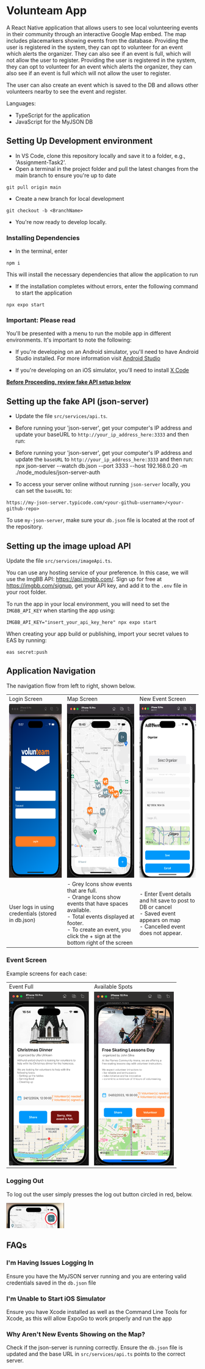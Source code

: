 # Volunteam App

A React Native application that allows users to see local volunteering events in their community through an interactive Google Map embed. 
The map includes placemarkers showing events from the database.
Providing the user is registered in the system, they can opt to volunteer for an event which alerts the organizer. They can also see if an event is full, which will not allow the user to register.
Providing the user is registered in the system, they can opt to volunteer for an event which alerts the organizer, they can also see if an event is full which will not allow the user to register.

The user can also create an event which is saved to the DB and allows other volunteers nearby to see the event and register. 

Languages:
- TypeScript for the application
- JavaScript for the MyJSON DB


## Setting Up Development environment

- In VS Code, clone this repository locally and save it to a folder, e.g., 'Assignment-Task2'.
- Open a terminal in the project folder and pull the latest changes from the main branch to ensure you're up to date
```
git pull origin main
```
- Create a new branch for local development
```
git checkout -b <BranchName>
```
- You're now ready to develop locally.

### Installing Dependencies

- In the terminal, enter 
```
npm i 
``` 
This will install the necessary dependencies that allow the application to run
- If the installation completes without errors, enter the following command to start the application
```
npx expo start
```
### Important: Please read

You'll be presented with a menu to run the mobile app in different environments. It's important to note the following:

- If you're developing on an Android simulator, you'll need to have Android Studio installed. For more information visit <a href="https://developer.android.com/studio?_gl=1*1c37aoq*_up*MQ..*_ga*MTAzMzIxNjM2LjE3MzIwMjc3ODg.*_ga_6HH9YJMN9M*MTczMjAyNzc4OC4xLjAuMTczMjAyNzc4OC4wLjAuMTQ4MzgyNTAyMQ..&gclid=Cj0KCQiAi_G5BhDXARIsAN5SX7rwrbY_VcMucdz3Bu2Xm81SRWdBPOCDdZ8YUpDW0UmtKFYRgMCzJWQaAtMiEALw_wcB&gclsrc=aw.ds">Android Studio</a>


- If you're developing on an iOS simulator, you'll need to install <a href="https://developer.apple.com/xcode/">X Code</a>

**<ins>Before Proceeding, review fake API setup below</ins>**

## Setting up the fake API (json-server) ##

- Update the file `src/services/api.ts`.

- Before running your 'json-server', get your computer's IP address and update your baseURL to `http://your_ip_address_here:3333` and then run:

- Before running your 'json-server', get your computer's IP address and update the `baseURL` to `http://your_ip_address_here:3333` and then run:
npx json-server --watch db.json --port 3333 --host 192.168.0.20 -m ./node_modules/json-server-auth

- To access your server online without running `json-server` locally, you can set the `baseURL` to:

```
https://my-json-server.typicode.com/<your-github-username>/<your-github-repo>
```

To use `my-json-server`, make sure your `db.json` file is located at the root of the repository.

## Setting up the image upload API

Update the file `src/services/imageApi.ts`.

You can use any hosting service of your preference. In this case, we will use the ImgBB API: https://api.imgbb.com/.
Sign up for free at https://imgbb.com/signup, get your API key, and add it to the `.env` file in your root folder.

To run the app in your local environment, you will need to set the `IMGBB_API_KEY` when starting the app using:

```
IMGBB_API_KEY="insert_your_api_key_here" npx expo start
```

When creating your app build or publishing, import your secret values to EAS by running:

```
eas secret:push
```

## Application Navigation

The navigation flow from left to right, shown below.

<table>
<tr>
<td>Login Screen</td>
<td>Map Screen</td>
<td>New Event Screen</td>
</tr>
<tr>
<td><img src="screenshots/Login%20Splash%20Screen.png" alt="Login Screen" width="209" height="454"></td>
<td><img src="screenshots/MapScreen.png" alt="Map Screen" width="209" height="454"></td>
<td><img src="screenshots/CreateEvent.png" alt="Event Screen" width="209" height="454"></td>
</tr>
<tr>
<td>
User logs in using credentials (stored in db.json)</td>
<td>
- Grey Icons show events that are full.<br>
- Orange Icons show events that have spaces available.<br>
- Total events displayed at footer.<br>
- To create an event, you click the + sign at the bottom right of the screen <br>
</td>
<td>
- Enter Event details and hit save to post to DB or cancel <br>
- Saved event appears on map <br>
- Cancelled event does not appear.<br>
</td>
</table>

### Event Screen ###
Example screens for each case:

<table>
<tr>
<td>Event Full</td>
<td>Available Spots</td>
</tr>
<tr>
<td><img src="screenshots/Example%20Event.png" alt="Event Screen" width="209" height="454"> </td>
<td><img src="screenshots/Available%20Spots.png" alt="Event Screen" width="209" height="454">
</tr>
</table>

### Logging Out ###

To log out the user simply presses the log out button circled in red, below.

<img src="screenshots/Logout.png" alt="Event Screen" width=30% height=30%>


## FAQs ##

### I'm Having Issues Logging In ###
Ensure you have the MyJSON server running and you are entering valid credentials saved in the `db.json` file

### I'm Unable to Start iOS Simulator ###
Ensure you have Xcode installed as well as the Command Line Tools for Xcode, as this will allow ExpoGo to work properly and run the app

### Why Aren't New Events Showing on the Map? ###
Check if the json-server is running correctly. Ensure the ```db.json``` file is updated and the base URL in ```src/services/api.ts``` points to the correct server.

